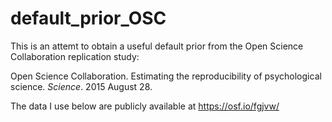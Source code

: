 # default_prior_OSC

This is an attemt to obtain a useful default prior from the Open Science Collaboration replication study:

Open Science Collaboration. Estimating the reproducibility of psychological science. _Science_. 2015 August 28.

The data I use below are publicly available at <https://osf.io/fgjvw/> 
